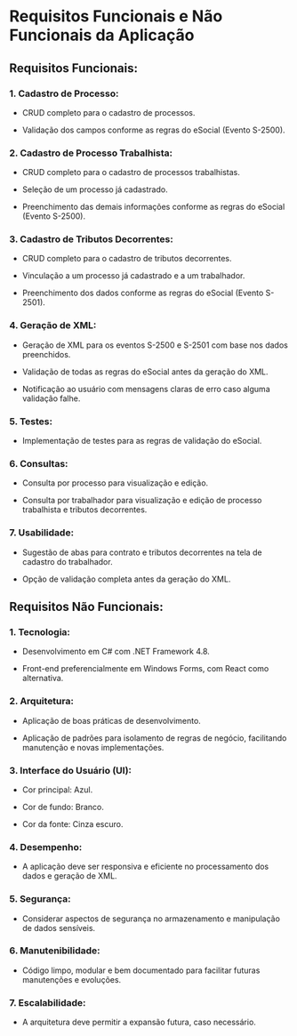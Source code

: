 # Requisitos Funcionais e Não Funcionais da Aplicação #

## Requisitos Funcionais: ##

### 1. Cadastro de Processo: ###

- CRUD completo para o cadastro de processos.

- Validação dos campos conforme as regras do eSocial (Evento S-2500).

### 2. Cadastro de Processo Trabalhista: ###

- CRUD completo para o cadastro de processos trabalhistas.

- Seleção de um processo já cadastrado.

- Preenchimento das demais informações conforme as regras do eSocial (Evento S-2500).

### 3. Cadastro de Tributos Decorrentes: ###

- CRUD completo para o cadastro de tributos decorrentes.

- Vinculação a um processo já cadastrado e a um trabalhador.

- Preenchimento dos dados conforme as regras do eSocial (Evento S-2501).

### 4. Geração de XML: ###

- Geração de XML para os eventos S-2500 e S-2501 com base nos dados preenchidos.

- Validação de todas as regras do eSocial antes da geração do XML.

- Notificação ao usuário com mensagens claras de erro caso alguma validação falhe.

### 5. Testes: ###

- Implementação de testes para as regras de validação do eSocial.


### 6. Consultas: ###

- Consulta por processo para visualização e edição.

- Consulta por trabalhador para visualização e edição de processo trabalhista e tributos decorrentes.

### 7. Usabilidade: ###

- Sugestão de abas para contrato e tributos decorrentes na tela de cadastro do trabalhador.

- Opção de validação completa antes da geração do XML.


## Requisitos Não Funcionais: ##

### 1. Tecnologia: ###

- Desenvolvimento em C# com .NET Framework 4.8.

- Front-end preferencialmente em Windows Forms, com React como alternativa.

### 2. Arquitetura: ###

- Aplicação de boas práticas de desenvolvimento.

- Aplicação de padrões para isolamento de regras de negócio, facilitando manutenção e novas implementações.

### 3. Interface do Usuário (UI): ###

- Cor principal: Azul.

- Cor de fundo: Branco.

- Cor da fonte: Cinza escuro.

### 4. Desempenho: ###

- A aplicação deve ser responsiva e eficiente no processamento dos dados e geração de XML.

### 5. Segurança: ###

- Considerar aspectos de segurança no armazenamento e manipulação de dados sensíveis.

### 6. Manutenibilidade: ###

- Código limpo, modular e bem documentado para facilitar futuras manutenções e evoluções.

### 7. Escalabilidade: ###

- A arquitetura deve permitir a expansão futura, caso necessário.

